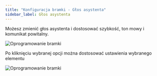 ```yaml
---
title: "Konfiguracja bramki - Głos asystenta"
sidebar_label: Głos asystenta
---
```


Możesz zmienić głos asystenta i dostosować szybkość, ton mowy i komunikat powitalny.

![Oprogramowanie bramki](/img/en/bramka/config_ais_dom_section4.jpeg)

Po kliknięciu wybranej opcji można dostosować ustawienia wybranego elementu

![Oprogramowanie bramki](/img/en/bramka/config_ais_dom_section4_2.png)
